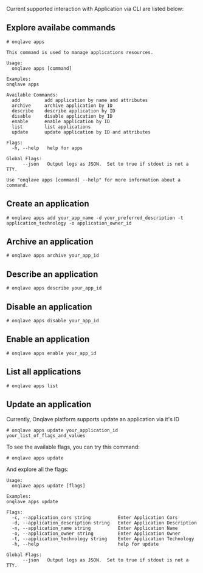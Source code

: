 Current supported interaction with Application via CLI are listed below:

## Explore availabe commands
```
# onqlave apps 
```
```
This command is used to manage applications resources.

Usage:
  onqlave apps [command]

Examples:
onqlave apps

Available Commands:
  add         add application by name and attributes
  archive     archive application by ID
  describe    describe application by ID
  disable     disable application by ID
  enable      enable application by ID
  list        list applications
  update      update application by ID and attributes

Flags:
  -h, --help   help for apps

Global Flags:
      --json   Output logs as JSON.  Set to true if stdout is not a TTY.

Use "onqlave apps [command] --help" for more information about a command.
```

## Create an application
```
# onqlave apps add your_app_name -d your_preferred_description -t application_technology -o application_owner_id 
```

## Archive an application
```
# onqlave apps archive your_app_id
```
## Describe an application
```
# onqlave apps describe your_app_id
```

## Disable an application
```
# onqlave apps disable your_app_id
```

## Enable an application
```
# onqlave apps enable your_app_id
```

## List all applications
```
# onqlave apps list
```

## Update an application
Currently, Onqlave platform supports update an application via it's ID

```
# onqlave apps update your_application_id your_list_of_flags_and_values
```

To see the available flags, you can try this command:
```
# onqlave apps update
```

And explore all the flags:

```
Usage:
  onqlave apps update [flags]

Examples:
onqlave apps update

Flags:
  -c, --application_cors string          Enter Application Cors
  -d, --application_description string   Enter Application Description
  -n, --application_name string          Enter Application Name
  -o, --application_owner string         Enter Application Owner
  -t, --application_technology string    Enter Application Technology
  -h, --help                             help for update

Global Flags:
      --json   Output logs as JSON.  Set to true if stdout is not a TTY.
```